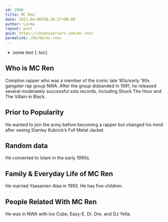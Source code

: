 ```yaml
---
id: 2960
title: MC Ren
date: 2021-04-06T00:36:57+00:00
author: Laima
layout: post
guid: https://ukdataservers.com/mc-ren/
permalink: /04/06/mc-ren/
---
```


* some text
{: toc}


## Who is MC Ren
                  
                  
                  
Compton rapper who was a member of the iconic late &#8217;80s/early &#8217;90s gangster rap group NWA. After the group disbanded in 1991, he released several moderately successful solo records, including Shock The Hour and The Villain in Black. 
                  
              
            
              
            
                
                
                
## Prior to Popularity
                  
                  
                  
He wanted to join the army before becoming a rapper but changed his mind after seeing Stanley Kubrick&#8217;s Full Metal Jacket.
                  
              
            
              
            
                
                
                
## Random data
                  
                  
                  
He converted to Islam in the early 1990s. 
                  
              
            
              
            
                
                
                
## Family & Everyday Life of MC Ren
                  
                  
                  
He married Yaasamen Alaa in 1993. He has five children. 
                  
              
            
              
            
                
                
                
## People Related With MC Ren
                  
                  
                  
He was in NWA with Ice Cube, Eazy-E, Dr. Dre, and DJ Yella.
                  
              
            
              
            
                
              
            
              
              
            
            
              
            
          
          
          